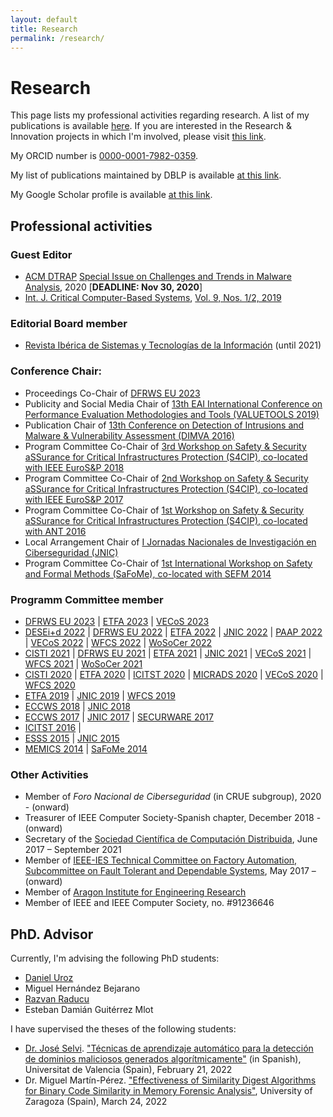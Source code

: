 ```yaml
---
layout: default
title: Research
permalink: /research/
---
```


# Research

This page lists my professional activities regarding research. A list of my publications is available [here](../publications). If you are interested in the Research & Innovation projects in which I'm involved, please visit [this link](https://reversea.me/index.php/research/research-innovation-projects/).

My ORCID number is [0000-0001-7982-0359](http://orcid.org/0000-0001-7982-0359).

My list of publications maintained by DBLP is available [at this link](https://dblp.uni-trier.de/pers/r/Rodr=iacute=guez:Ricardo_J=.html).

My Google Scholar profile is available [at this link](https://scholar.google.es/citations?user=HlQC1OcAAAAJ&hl=en).

## Professional activities

### Guest Editor

* [ACM DTRAP](https://dl.acm.org/journal/dtrap) [Special Issue on Challenges and Trends in Malware Analysis](https://dtrap-blog.acm.org/2020/08/06/special-issue-on-challenges-and-trends-in-malware-analysis/), 2020 [**DEADLINE: Nov 30, 2020**]
* [Int. J. Critical Computer-Based Systems](https://www.inderscience.com/jhome.php?jcode=ijccbs), [Vol. 9, Nos. 1/2, 2019](https://www.inderscience.com/info/inarticletoc.php?jcode=ijccbs&year=2019&vol=9&issue=1/2)

### Editorial Board member

* [Revista Ibérica de Sistemas y Tecnologías de la Información](http://www.risti.xyz/index.php?option=com_content&view=article&id=3&Itemid=104&lang=es) (until 2021)

### Conference Chair:

* Proceedings Co-Chair of [DFRWS EU 2023](https://dfrws.org/conferences/dfrws-eu-2023/)
* Publicity and Social Media Chair of [13th EAI International
Conference on Performance Evaluation Methodologies and Tools (VALUETOOLS 2019)](https://dl.acm.org/doi/proceedings/10.1145/3306309)
* Publication Chair of [13th Conference on Detection of Intrusions and Malware & Vulnerability Assessment (DIMVA 2016)](https://www.springer.com/gp/book/9783319406664)
* Program Committee Co-Chair of [3rd Workshop on Safety & Security aSSurance for Critical Infrastructures Protection (S4CIP), co-located with IEEE EuroS&P 2018](https://ieeexplore.ieee.org/xpl/conhome/8405666/proceeding)
* Program Committee Co-Chair of [2nd Workshop on Safety & Security aSSurance for Critical Infrastructures Protection (S4CIP), co-located with IEEE EuroS&P 2017](https://ieeexplore.ieee.org/xpl/conhome/7966454/proceeding)
* Program Committee Co-Chair of [1st Workshop on Safety & Security aSSurance for Critical Infrastructures Protection (S4CIP), co-located with ANT 2016](https://www.sciencedirect.com/journal/procedia-computer-science/vol/83/suppl/C)
* Local Arrangement Chair of [I Jornadas Nacionales de Investigación en Ciberseguridad (JNIC)]((https://2015.jnic.es/))
* Program Committee Co-Chair of [1st International Workshop on Safety and Formal Methods (SaFoMe), co-located with SEFM 2014](https://www.springer.com/gp/book/9783319152004)

### Programm Committee member

* [DFRWS EU 2023](https://dfrws.org/conferences/dfrws-eu-2023/) | [ETFA 2023](https://2023.ieee-etfa.org/) | [VECoS 2023](http://vecos-world.org/2023/)
* [DESEi+d 2022](https://www.tecnologiaeinnovacion.defensa.gob.es/es-es/Presentacion/deseid_2022/Paginas/Defensa.aspx) | [DFRWS EU 2022](https://dfrws.org/conferences/dfrws-eu-2022/) | [ETFA 2022](https://2022.ieee-etfa.org) | [JNIC 2022](https://2022.jnic.es/) | [PAAP 2022](http://www.paap2022.net/index.html) | [VECoS 2022](http://vecos-world.org/2022/) | [WFCS 2022](https://wfcs22.unipv.it/) | [WoSoCer 2022](http://2022.issre.net/WoSoCer) 
* [CISTI 2021](https://ieeexplore.ieee.org/xpl/conhome/9476245/proceeding) | [DFRWS EU 2021](https://dfrws.org/conferences/dfrws-eu-2021/) | [ETFA 2021](https://www.ieee-etfa.org/) | [JNIC 2021](https://2021.jnic.es/) | [VECoS 2021](http://vecos-world.org/2021/) | [WFCS 2021](https://konferenzen.jku.at/wfcs2021/) | [WoSoCer 2021](http://2021.issre.net/WoSoCer) 
* [CISTI 2020](https://ieeexplore.ieee.org/xpl/conhome/9137058/proceeding) | [ETFA 2020](https://ieeexplore.ieee.org/xpl/conhome/9210104/proceeding) | [ICITST 2020](https://icitst.org/) | [MICRADS 2020](http://www.risti.xyz/issues/ristie29.pdf) | [VECoS 2020](http://vecos-world.org/2020/) | [WFCS 2020](https://ieeexplore.ieee.org/xpl/conhome/9110481/proceeding)
* [ETFA 2019](https://ieeexplore.ieee.org/xpl/conhome/8851311/proceeding) | [JNIC 2019](https://2019.jnic.es/) | [WFCS 2019](https://ieeexplore.ieee.org/xpl/conhome/8755442/proceeding)
* [ECCWS 2018](https://www.academic-conferences.org/pdf/download-info/eccws-2018-abstract-booklet/) | [JNIC 2018](https://2018.jnic.es/)
* [ECCWS 2017](https://www.academic-conferences.org/pdf/download-info/eccws-2017-abstract-booklet/) | [JNIC 2017](https://2017.jnic.es/) | [SECURWARE 2017](https://www.iaria.org/conferences2017/SECURWARE17.html)
* [ICITST 2016](https://ieeexplore.ieee.org/xpl/conhome/8354335/proceeding) | 
* [ESSS 2015](https://arxiv.org/html/1506.03250) | [JNIC 2015](https://2015.jnic.es/) 
* [MEMICS 2014](https://www.springer.com/gp/book/9783319148953) | [SaFoMe 2014](https://www.springer.com/gp/book/9783319152004)

### Other Activities

* Member of _Foro Nacional de Ciberseguridad_ (in CRUE subgroup), 2020 - (onward)
* Treasurer of IEEE Computer Society-Spanish chapter, December 2018 - (onward)
* Secretary of the [Sociedad Científica de Computación Distribuida](http://sccd.unizar.es), June 2017 – September 2021
* Member of [IEEE-IES Technical Committee on Factory Automation, Subcommittee on Fault Tolerant and Dependable Systems](https://sites.google.com/view/ies-tcfa/home), May 2017 – (onward)
* Member of [Aragon Institute for Engineering Research](https://i3a.unizar.es/en)
* Member of IEEE and IEEE Computer Society, no. #91236646

## PhD. Advisor

Currently, I'm advising the following PhD students:

* [Daniel Uroz](https://duroz.github.io/)
* Miguel Hernández Bejarano
* [Razvan Raducu](https://razvioverflow.github.io/)
* Esteban Damián Guitérrez Mlot

I have supervised the theses of the following students:

* [Dr. José Selvi](https://www.pentester.es/). ["Técnicas de aprendizaje automático para la detección de dominios maliciosos generados algorítmicamente"](https://webdiis.unizar.es/~ricardo/files/PhDs/JSelvi-PhD-Thesis.pdf) (in Spanish), Universitat de Valencia (Spain), February 21, 2022 
* Dr. Miguel Martín-Pérez. ["Effectiveness of Similarity Digest Algorithms for Binary Code Similarity in Memory Forensic Analysis"](https://webdiis.unizar.es/~ricardo/files/PhDs/MMartinPerez-PhD-Thesis.pdf), University of Zaragoza (Spain), March 24, 2022 
